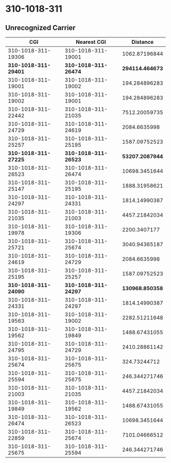 # 310-1018-311
## Unrecognized Carrier


| CGI | Nearest CGI | Distance |
|-----|-------------|----------|
| 310-1018-311-19306 | 310-1018-311-19001 | 1062.87196844 |
| **310-1018-311-29401** | **310-1018-311-26474** | **294114.464673** |
| 310-1018-311-19001 | 310-1018-311-19002 | 194.284896283 |
| 310-1018-311-19002 | 310-1018-311-19001 | 194.284896283 |
| 310-1018-311-22442 | 310-1018-311-21035 | 7512.20059735 |
| 310-1018-311-24729 | 310-1018-311-24619 | 2084.6635998 |
| 310-1018-311-25257 | 310-1018-311-25195 | 1587.09752523 |
| **310-1018-311-27225** | **310-1018-311-26523** | **53207.2087944** |
| 310-1018-311-26523 | 310-1018-311-26474 | 10698.3451644 |
| 310-1018-311-25147 | 310-1018-311-25195 | 1888.31958621 |
| 310-1018-311-24297 | 310-1018-311-24331 | 1814.14990387 |
| 310-1018-311-21035 | 310-1018-311-21003 | 4457.21842034 |
| 310-1018-311-19978 | 310-1018-311-19306 | 2200.3407177 |
| 310-1018-311-25721 | 310-1018-311-25674 | 3040.94365187 |
| 310-1018-311-24619 | 310-1018-311-24729 | 2084.6635998 |
| 310-1018-311-25195 | 310-1018-311-25257 | 1587.09752523 |
| **310-1018-311-24090** | **310-1018-311-24297** | **130968.850358** |
| 310-1018-311-24331 | 310-1018-311-24297 | 1814.14990387 |
| 310-1018-311-19563 | 310-1018-311-19002 | 2282.51211648 |
| 310-1018-311-19562 | 310-1018-311-19849 | 1488.67431055 |
| 310-1018-311-24795 | 310-1018-311-24729 | 2410.28861142 |
| 310-1018-311-25674 | 310-1018-311-25675 | 324.73244712 |
| 310-1018-311-25594 | 310-1018-311-25675 | 246.344271746 |
| 310-1018-311-21003 | 310-1018-311-21035 | 4457.21842034 |
| 310-1018-311-19849 | 310-1018-311-19562 | 1488.67431055 |
| 310-1018-311-26474 | 310-1018-311-26523 | 10698.3451644 |
| 310-1018-311-22859 | 310-1018-311-25674 | 7101.04666512 |
| 310-1018-311-25675 | 310-1018-311-25594 | 246.344271746 |

